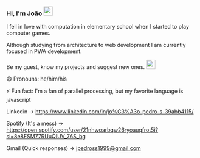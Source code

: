 ### Hi, I'm João <img width="24px" src="https://img.icons8.com/dusk/64/000000/v-live.png"/>

I fell in love with computation in elementary school when I started to play computer games. 

Although studying from architecture to web development I am currently focused in PWA development.

Be my guest, know my projects and suggest new ones. <img width="24px" src="https://img.icons8.com/plasticine/100/000000/idea.png"/>

😄 Pronouns: he/him/his

⚡ Fun fact: I'm a fan of parallel processing, but my favorite language is javascript

Linkedin -> https://www.linkedin.com/in/jo%C3%A3o-pedro-s-39abb4115/

Spotify (It's a mess) -> https://open.spotify.com/user/21nhwoarbqw26ryoauqfrot5i?si=8e8FSM77RUuQIUV_76S_bg

Gmail (Quick responses) -> jpedross1999@gmail.com
